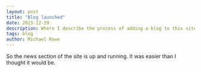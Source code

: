```yaml
---
layout: post
title: "Blog launched"
date: 2023-12-29
description: Where I describe the process of adding a blog to this site.
tags: blog
author: Michael Rowe
---
```


So the news section of the site is up and running. It was easier than I thought it would be.
